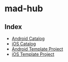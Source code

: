 # mad-hub


## Index
* [Android Catalog](AndroidCatalog.md)
* [iOS Catalog](iOSCatalog.md)
* [Android Template Project](https://github.com/TimeInc/mad-hub/tree/templateproject-android)
* [iOS Template Project](https://github.com/TimeInc/mad-hub/tree/master/TemplateWidget-iOS)
